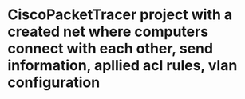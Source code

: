 # CiscoPacketTracer project with a created net where computers connect with each other, send information, apllied acl rules, vlan configuration
